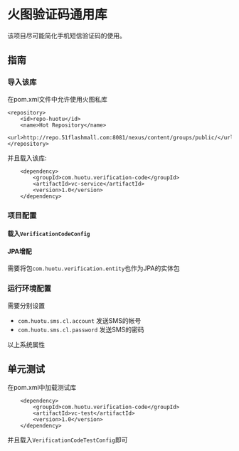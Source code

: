 # 火图验证码通用库
该项目尽可能简化手机短信验证码的使用。

## 指南
### 导入该库
在pom.xml文件中允许使用火图私库

    <repository>
        <id>repo-huotu</id>
        <name>Hot Repository</name>
        <url>http://repo.51flashmall.com:8081/nexus/content/groups/public/</url>
    </repository>

并且载入该库:

		<dependency>
			<groupId>com.huotu.verification-code</groupId>
			<artifactId>vc-service</artifactId>
			<version>1.0</version>
		</dependency>

### 项目配置
#### 载入`VerificationCodeConfig`
#### JPA增配
需要将包`com.huotu.verification.entity`也作为JPA的实体包
### 运行环境配置
需要分别设置
* `com.huotu.sms.cl.account` 发送SMS的帐号
* `com.huotu.sms.cl.password` 发送SMS的密码

以上系统属性

## 单元测试
在pom.xml中加载测试库

        <dependency>
            <groupId>com.huotu.verification-code</groupId>
            <artifactId>vc-test</artifactId>
            <version>1.0</version>
        </dependency>

并且载入`VerificationCodeTestConfig`即可
